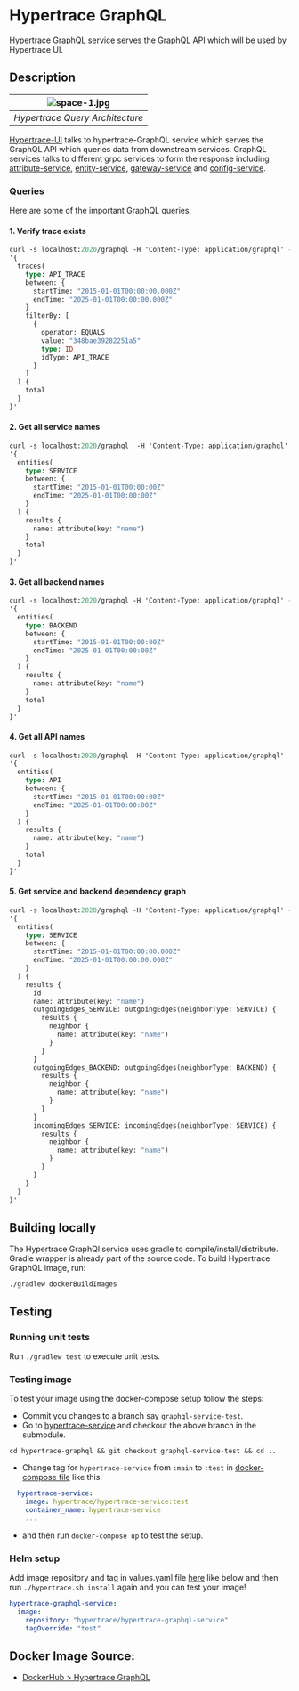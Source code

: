 # Hypertrace GraphQL
Hypertrace GraphQL service serves the GraphQL API which will be used by Hypertrace UI.

## Description

| ![space-1.jpg](https://hypertrace-docs.s3.amazonaws.com/arch/ht-query.png) | 
|:--:| 
| *Hypertrace Query Architecture* |

[Hypertrace-UI](https://github.com/hypertrace/hypertrace-ui) talks to hypertrace-GraphQL service which serves the GraphQL API which queries data from downstream services. GraphQL services talks to different grpc services to form the response including [attribute-service](https://github.com/hypertrace/attribute-service), [entity-service](https://github.com/hypertrace/entity-service), [gateway-service](https://github.com/hypertrace/gateway-service) and [config-service](https://github.com/hypertrace/config-service). 


### Queries
Here are some of the important GraphQL queries:


#### 1. Verify trace exists

```graphql
curl -s localhost:2020/graphql -H 'Content-Type: application/graphql' -d \
'{
  traces(
    type: API_TRACE
    between: {
      startTime: "2015-01-01T00:00:00.000Z"
      endTime: "2025-01-01T00:00:00.000Z"
    }
    filterBy: [
      {
        operator: EQUALS
        value: "348bae39282251a5"
        type: ID
        idType: API_TRACE
      }
    ]
  ) {
    total
  }
}'
```


#### 2. Get all service names

```graphql
curl -s localhost:2020/graphql  -H 'Content-Type: application/graphql' -d \
'{
  entities(
    type: SERVICE 
    between: {
      startTime: "2015-01-01T00:00:00Z"
      endTime: "2025-01-01T00:00:00Z"
    }
  ) {
    results {
      name: attribute(key: "name")
    }
    total
  }
}'
```

#### 3. Get all backend names

```graphql
curl -s localhost:2020/graphql -H 'Content-Type: application/graphql' -d \
'{
  entities(
    type: BACKEND
    between: {
      startTime: "2015-01-01T00:00:00Z"
      endTime: "2025-01-01T00:00:00Z"
    }
  ) {
    results {
      name: attribute(key: "name")
    }
    total
  }
}'
```

#### 4. Get all API names

```graphql
curl -s localhost:2020/graphql -H 'Content-Type: application/graphql' -d \
'{
  entities(
    type: API
    between: {
      startTime: "2015-01-01T00:00:00Z"
      endTime: "2025-01-01T00:00:00Z"
    }
  ) {
    results {
      name: attribute(key: "name")
    }
    total
  }
}'
```

#### 5. Get service and backend dependency graph

```graphql
curl -s localhost:2020/graphql -H 'Content-Type: application/graphql' -d \
'{
  entities(
    type: SERVICE
    between: {
      startTime: "2015-01-01T00:00:00.000Z"
      endTime: "2025-01-01T00:00:00.000Z"
    }
  ) {
    results {
      id
      name: attribute(key: "name")
      outgoingEdges_SERVICE: outgoingEdges(neighborType: SERVICE) {
        results {
          neighbor {
            name: attribute(key: "name")
          }
        }
      }
      outgoingEdges_BACKEND: outgoingEdges(neighborType: BACKEND) {
        results {
          neighbor {
            name: attribute(key: "name")
          }
        }
      }
      incomingEdges_SERVICE: incomingEdges(neighborType: SERVICE) {
        results {
          neighbor {
            name: attribute(key: "name")
          }
        }
      }
    }
  }
}'
```


## Building locally
The Hypertrace GraphQl service uses gradle to compile/install/distribute. Gradle wrapper is already part of the source code. To build Hypertrace GraphQL image, run:

```
./gradlew dockerBuildImages
```

## Testing

### Running unit tests
Run `./gradlew test` to execute unit tests. 

### Testing image

To test your image using the docker-compose setup follow the steps:

- Commit you changes to a branch say `graphql-service-test`.
- Go to [hypertrace-service](https://github.com/hypertrace/hypertrace-service) and checkout the above branch in the submodule.
```
cd hypertrace-graphql && git checkout graphql-service-test && cd ..
```
- Change tag for `hypertrace-service` from `:main` to `:test` in [docker-compose file](https://github.com/hypertrace/hypertrace/blob/main/docker/docker-compose.yml) like this.

```yaml
  hypertrace-service:
    image: hypertrace/hypertrace-service:test
    container_name: hypertrace-service
    ...
```
- and then run `docker-compose up` to test the setup.

### Helm setup
Add image repository and tag in values.yaml file [here](https://github.com/hypertrace/hypertrace/blob/main/kubernetes/platform-services/values.yaml) like below and then run `./hypertrace.sh install` again and you can test your image!

```yaml
hypertrace-graphql-service:
  image:
    repository: "hypertrace/hypertrace-graphql-service"
    tagOverride: "test"
 ```

## Docker Image Source:
- [DockerHub > Hypertrace GraphQL](https://hub.docker.com/r/hypertrace/hypertrace-graphql-service/)
